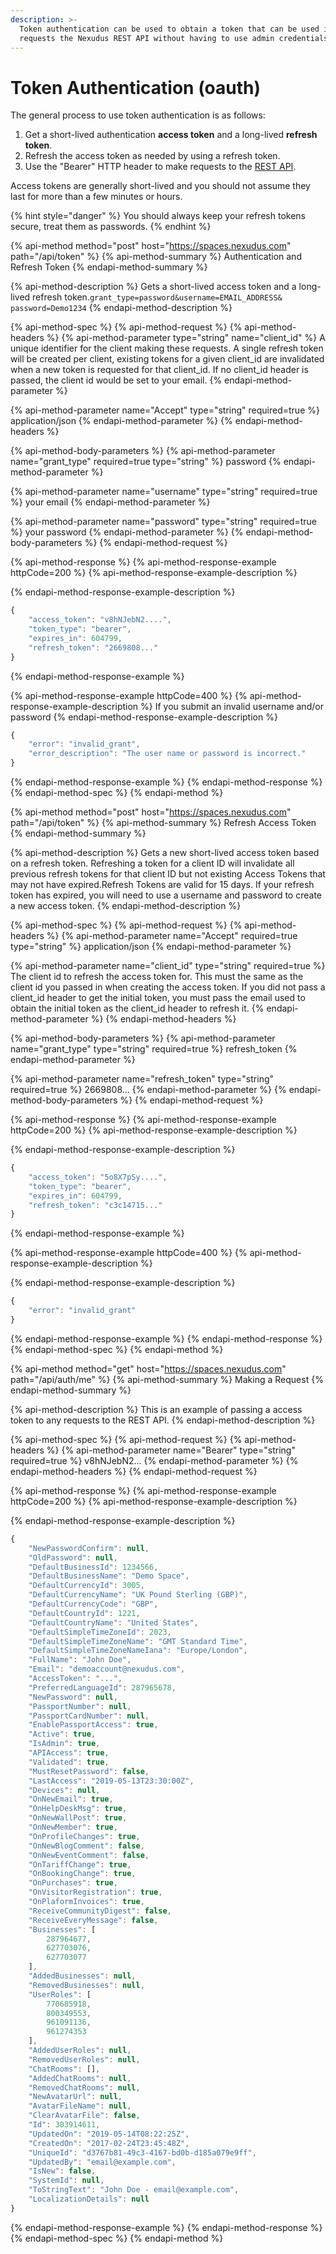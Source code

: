 ```yaml
---
description: >-
  Token authentication can be used to obtain a token that can be used in
  requests the Nexudus REST API without having to use admin credentials.
---
```


# Token Authentication \(oauth\)

The general process to use token authentication is as follows:

1. Get a short-lived authentication **access token** and a long-lived **refresh token**.
2. Refresh the access token as needed by using a refresh token.
3. Use the "Bearer" HTTP header to make requests to the [REST API](rest-api/).

Access tokens are generally short-lived and you should not assume they last for more than a few minutes or hours.

{% hint style="danger" %}
You should always keep your refresh tokens secure, treat them as passwords.
{% endhint %}

{% api-method method="post" host="https://spaces.nexudus.com" path="/api/token" %}
{% api-method-summary %}
Authentication and Refresh Token
{% endapi-method-summary %}

{% api-method-description %}
Gets a short-lived access token and a long-lived refresh token.`grant_type=password&username=EMAIL_ADDRESS&    
password=Demo1234`
{% endapi-method-description %}

{% api-method-spec %}
{% api-method-request %}
{% api-method-headers %}
{% api-method-parameter type="string" name="client\_id" %}
A unique identifier for the client making these requests. A single refresh token will be created per client, existing tokens for a given client\_id are invalidated when a new token is requested for that client\_id. If no client\_id header is passed, the client id would be set to your email.
{% endapi-method-parameter %}

{% api-method-parameter name="Accept" type="string" required=true %}
application/json
{% endapi-method-parameter %}
{% endapi-method-headers %}

{% api-method-body-parameters %}
{% api-method-parameter name="grant\_type" required=true type="string" %}
password
{% endapi-method-parameter %}

{% api-method-parameter name="username" type="string" required=true %}
your email
{% endapi-method-parameter %}

{% api-method-parameter name="password" type="string" required=true %}
your password
{% endapi-method-parameter %}
{% endapi-method-body-parameters %}
{% endapi-method-request %}

{% api-method-response %}
{% api-method-response-example httpCode=200 %}
{% api-method-response-example-description %}

{% endapi-method-response-example-description %}

```javascript
{
    "access_token": "v8hNJebN2....",
    "token_type": "bearer",
    "expires_in": 604799,
    "refresh_token": "2669808..."
}
```
{% endapi-method-response-example %}

{% api-method-response-example httpCode=400 %}
{% api-method-response-example-description %}
If you submit an invalid username and/or password
{% endapi-method-response-example-description %}

```javascript
{
    "error": "invalid_grant",
    "error_description": "The user name or password is incorrect."
}
```
{% endapi-method-response-example %}
{% endapi-method-response %}
{% endapi-method-spec %}
{% endapi-method %}

{% api-method method="post" host="https://spaces.nexudus.com" path="/api/token" %}
{% api-method-summary %}
Refresh Access Token
{% endapi-method-summary %}

{% api-method-description %}
Gets a new short-lived access token based on a refresh token. Refreshing a token for a client ID will invalidate all previous refresh tokens for that client ID but not existing Access Tokens that may not have expired.Refresh Tokens are valid for 15 days. If your refresh token has expired, you will need to use a username and password to create a new access token.
{% endapi-method-description %}

{% api-method-spec %}
{% api-method-request %}
{% api-method-headers %}
{% api-method-parameter name="Accept" required=true type="string" %}
application/json
{% endapi-method-parameter %}

{% api-method-parameter name="client\_id" type="string" required=true %}
The client id to refresh the access token for. This must the same as the client id you passed in when creating the access token. If you did not pass a client\_id header to get the initial token, you must pass the email used to obtain the initial token as the client\_id header to refresh it.
{% endapi-method-parameter %}
{% endapi-method-headers %}

{% api-method-body-parameters %}
{% api-method-parameter name="grant\_type" type="string" required=true %}
refresh\_token
{% endapi-method-parameter %}

{% api-method-parameter name="refresh\_token" type="string" required=true %}
2669808...
{% endapi-method-parameter %}
{% endapi-method-body-parameters %}
{% endapi-method-request %}

{% api-method-response %}
{% api-method-response-example httpCode=200 %}
{% api-method-response-example-description %}

{% endapi-method-response-example-description %}

```javascript
{
    "access_token": "5o8X7pSy....",
    "token_type": "bearer",
    "expires_in": 604799,
    "refresh_token": "c3c14715..."
}
```
{% endapi-method-response-example %}

{% api-method-response-example httpCode=400 %}
{% api-method-response-example-description %}

{% endapi-method-response-example-description %}

```javascript
{
    "error": "invalid_grant"
}
```
{% endapi-method-response-example %}
{% endapi-method-response %}
{% endapi-method-spec %}
{% endapi-method %}

{% api-method method="get" host="https://spaces.nexudus.com" path="/api/auth/me" %}
{% api-method-summary %}
Making a Request
{% endapi-method-summary %}

{% api-method-description %}
This is an example of passing a access token to any requests to the REST API. 
{% endapi-method-description %}

{% api-method-spec %}
{% api-method-request %}
{% api-method-headers %}
{% api-method-parameter name="Bearer" type="string" required=true %}
v8hNJebN2...
{% endapi-method-parameter %}
{% endapi-method-headers %}
{% endapi-method-request %}

{% api-method-response %}
{% api-method-response-example httpCode=200 %}
{% api-method-response-example-description %}

{% endapi-method-response-example-description %}

```javascript
{
    "NewPasswordConfirm": null,
    "OldPassword": null,
    "DefaultBusinessId": 1234566,
    "DefaultBusinessName": "Demo Space",
    "DefaultCurrencyId": 3005,
    "DefaultCurrencyName": "UK Pound Sterling (GBP)",
    "DefaultCurrencyCode": "GBP",
    "DefaultCountryId": 1221,
    "DefaultCountryName": "United States",
    "DefaultSimpleTimeZoneId": 2023,
    "DefaultSimpleTimeZoneName": "GMT Standard Time",
    "DefaultSimpleTimeZoneNameIana": "Europe/London",
    "FullName": "John Doe",
    "Email": "demoaccount@nexudus.com",
    "AccessToken": "...",
    "PreferredLanguageId": 287965678,
    "NewPassword": null,
    "PassportNumber": null,
    "PassportCardNumber": null,
    "EnablePassportAccess": true,
    "Active": true,
    "IsAdmin": true,
    "APIAccess": true,
    "Validated": true,
    "MustResetPassword": false,
    "LastAccess": "2019-05-13T23:30:00Z",
    "Devices": null,
    "OnNewEmail": true,
    "OnHelpDeskMsg": true,
    "OnNewWallPost": true,
    "OnNewMember": true,
    "OnProfileChanges": true,
    "OnNewBlogComment": false,
    "OnNewEventComment": false,
    "OnTariffChange": true,
    "OnBookingChange": true,
    "OnPurchases": true,
    "OnVisitorRegistration": true,
    "OnPlaformInvoices": true,
    "ReceiveCommunityDigest": false,
    "ReceiveEveryMessage": false,
    "Businesses": [
        287964677,
        627703076,
        627703077
    ],
    "AddedBusinesses": null,
    "RemovedBusinesses": null,
    "UserRoles": [
        770685918,
        800349553,
        961091136,
        961274353
    ],
    "AddedUserRoles": null,
    "RemovedUserRoles": null,
    "ChatRooms": [],
    "AddedChatRooms": null,
    "RemovedChatRooms": null,
    "NewAvatarUrl": null,
    "AvatarFileName": null,
    "ClearAvatarFile": false,
    "Id": 303914611,
    "UpdatedOn": "2019-05-14T08:22:25Z",
    "CreatedOn": "2017-02-24T23:45:48Z",
    "UniqueId": "d3767b81-49c3-4167-bd0b-d185a079e9ff",
    "UpdatedBy": "email@example.com",
    "IsNew": false,
    "SystemId": null,
    "ToStringText": "John Doe - email@example.com",
    "LocalizationDetails": null
}
```
{% endapi-method-response-example %}
{% endapi-method-response %}
{% endapi-method-spec %}
{% endapi-method %}

